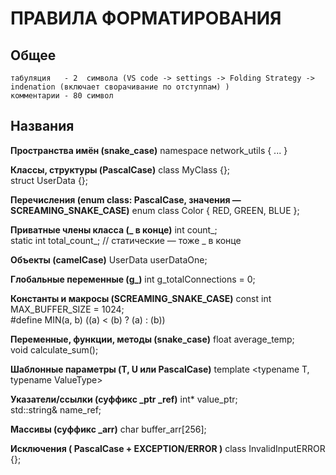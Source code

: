 # ПРАВИЛА ФОРМАТИРОВАНИЯ
## Общее
	табуляция   - 2  символа (VS code -> settings -> Folding Strategy -> indenation (включает сворачивание по отступпам) )
	комментарии - 80 символ

## Названия 

**Пространства имён (snake_case)**
	namespace network_utils { ... }																							

**Классы, структуры (PascalCase)**
	class MyClass {};  
	struct UserData {};  
 
**Перечисления (enum class: PascalCase, значения — SCREAMING_SNAKE_CASE)**
	enum class Color { RED, GREEN, BLUE };  

**Приватные члены класса (_ в конце)**
	int count_;  
	static int total_сount_;  // статические — тоже _ в конце

**Объекты (camelCase)**
	UserData userDataOne;  

**Глобальные переменные (g_)**
	int g_totalConnections = 0;  

**Константы и макросы (SCREAMING_SNAKE_CASE)**
	const int MAX_BUFFER_SIZE = 1024;  
	#define MIN(a, b) ((a) < (b) ? (a) : (b)) 

**Переменные, функции, методы (snake_case)**
	float average_temp;  
	void calculate_sum();  

**Шаблонные параметры (T, U или PascalCase)**
	template <typename T, typename ValueType>  

**Указатели/ссылки (суффикс _ptr _ref)**
	int* value_ptr;  
	std::string& name_ref;
			
**Массивы (суффикс _arr)**
	char buffer_arr[256];

**Исключения ( PascalCase + EXCEPTION/ERROR )**
	class InvalidInputERROR {};  